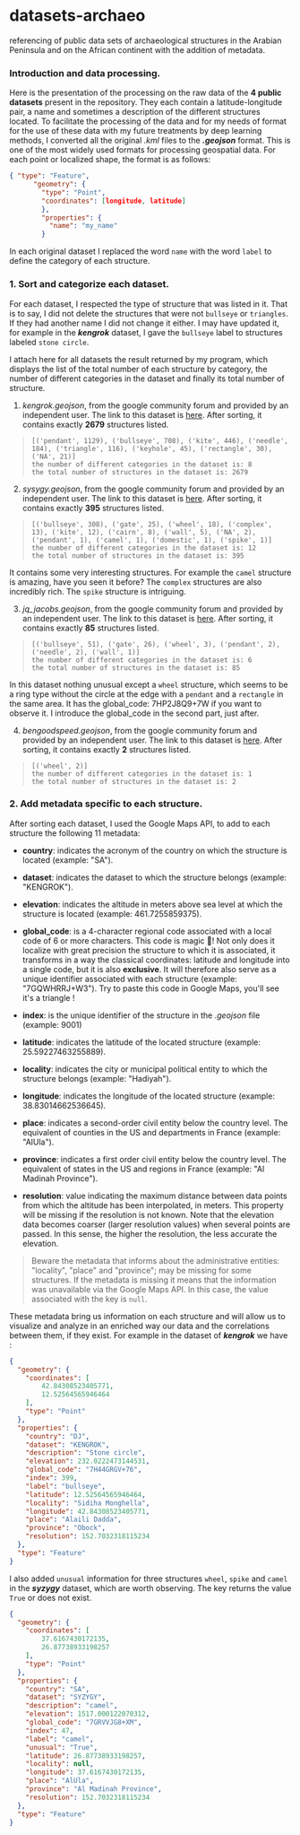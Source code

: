 # datasets-archaeo
referencing of public data sets of archaeological structures in the Arabian Peninsula and on the African continent with the addition of metadata.

### Introduction and data processing.

Here is the presentation of the processing on the raw data of the **4 public datasets** present in the repository. They each contain a latitude-longitude pair, a name and sometimes a description of the different structures located. To facilitate the processing of the data and for my needs of format for the use of these data with my future treatments by deep learning methods, I converted all the original _.kml_ files to the _**.geojson**_ format. This is one of the most widely used formats for processing geospatial data. For each point or localized shape, the format is as follows:

```json
{ "type": "Feature",
      "geometry": {
        "type": "Point",
        "coordinates": [longitude, latitude]
        },
        "properties": {
          "name": "my_name"
        }
```
        
In each original dataset I replaced the word `name` with the word `label` to define the category of each structure.

### 1.  Sort and categorize each dataset.

For each dataset, I respected the type of structure that was listed in it. That is to say, I did not delete the structures that were not `bullseye` or `triangles`. If they had another name I did not change it either. I may have updated it, for example in the ***kengrok*** dataset, I gave the `bullseye` label to structures labeled `stone circle`. 


I attach here for all datasets the result returned by my program, which displays the list of the total number of each structure by category, the number of different categories in the dataset and finally its total number of structure.

1. *kengrok.geojson*, from the google community forum and provided by an independent user. The link to this dataset is [here](https://googleearthcommunity.proboards.com/thread/883/neolithic-sites-arabia-africa-kengrok). After sorting, it contains exactly **2679** structures listed.
> 
> ```
> [('pendant', 1129), ('bullseye', 708), ('kite', 446), ('needle', 184), ('triangle', 116), ('keyhole', 45), ('rectangle', 30), ('NA', 21)]
> the number of different categories in the dataset is: 8
> the total number of structures in the dataset is: 2679
> ```

2. *sysygy.geojson*, from the google community forum and provided by an independent user. The link to this dataset is [here](https://googleearthcommunity.proboards.com/thread/2690/ancient-saudi-stone-structures). After sorting, it contains exactly **395** structures listed.
> 
> ```
> [('bullseye', 308), ('gate', 25), ('wheel', 18), ('complex', 13), ('kite', 12), ('cairn', 8), ('wall', 5), ('NA', 2), ('pendant', 1), ('camel', 1), ('domestic', 1), ('spike', 1)]
> the number of different categories in the dataset is: 12
> the total number of structures in the dataset is: 395
> ```

It contains some very interesting structures. For example the `camel` structure is amazing, have you seen it before? The `complex` structures are also incredibly rich. The `spike` structure is intriguing. 

3. *jq_jacobs.geojson*, from the google community forum and provided by an independent user. The link to this dataset is [here](https://googleearthcommunity.proboards.com/thread/2691/saudi-stone-wheel-geoglyphs). After sorting, it contains exactly **85** structures listed.
> 
> ```
> [('bullseye', 51), ('gate', 26), ('wheel', 3), ('pendant', 2), ('needle', 2), ('wall', 1)]
> the number of different categories in the dataset is: 6
> the total number of structures in the dataset is: 85
> ```

In this dataset nothing unusual except a `wheel` structure, which seems to be a ring type without the circle at the edge with a `pendant` and a `rectangle` in the same area. It has the global_code: 7HP2J8Q9+7W if you want to observe it. I introduce the global_code in the second part, just after.

4. *bengoodspeed.geojson*, from the google community forum and provided by an independent user. The link to this dataset is [here](https://googleearthcommunity.proboards.com/thread/2691/saudi-stone-wheel-geoglyphs). After sorting, it contains exactly **2** structures listed.
> ```
> [('wheel', 2)]
> the number of different categories in the dataset is: 1
> the total number of structures in the dataset is: 2
>```


### 2.  Add metadata specific to each structure.

After sorting each dataset, I used the Google Maps API, to add to each structure the following 11 metadata:

- **country**: indicates the acronym of the country on which the structure is located (example: "SA").

- **dataset**: indicates the dataset to which the structure belongs (example: "KENGROK").

- **elevation**: indicates the altitude in meters above sea level at which the structure is located (example: 461.7255859375).

- **global_code**: is a 4-character regional code associated with a local code of 6 or more characters. This code is magic 🧙! Not only does it localize with great precision the structure to which it is associated, it transforms in a way the classical coordinates: latitude and longitude into a single code, but it is also **exclusive**. It will therefore also serve as a unique identifier associated with each structure (example: "7GQWHRRJ+W3"). Try to paste this code in Google Maps, you'll see it's a triangle !

- **index**: is the unique identifier of the structure in the _.geojson_ file (example: 9001)

- **latitude**: indicates the latitude of the located structure (example: 25.59227463255889).

- **locality**: indicates the city or municipal political entity to which the structure belongs (example: "Hadiyah").

- **longitude**: indicates the longitude of the located structure (example: 38.83014662536645).

- **place**: indicates a second-order civil entity below the country level. The equivalent of counties in the US and departments in France (example: "AlUla").

- **province**: indicates a first order civil entity below the country level. The equivalent of states in the US and regions in France (example: "Al Madinah Province").

- **resolution**: value indicating the maximum distance between data points from which the altitude has been interpolated, in meters. This property will be missing if the resolution is not known. Note that the elevation data becomes coarser (larger resolution values) when several points are passed. In this sense, the higher the resolution, the less accurate the elevation.

> Beware the metadata that informs about the administrative entities: "locality", "place" and "province"; may be missing for some structures. If the metadata is missing it means that the information was unavailable via the Google Maps API. In this case, the value associated with the key is `null`.

These metadata bring us information on each structure and will allow us to visualize and analyze in an enriched way our data and the correlations between them, if they exist. For example in the dataset of ***kengrok*** we have :

```json
{
  "geometry": {
  	"coordinates": [
  		42.84308523405771,
  		12.52564565946464
  	],
  	"type": "Point"
  },
  "properties": {
  	"country": "DJ",
  	"dataset": "KENGROK",
  	"description": "Stone circle",
  	"elevation": 232.0222473144531,
  	"global_code": "7H44GRGV+76",
  	"index": 399,
  	"label": "bullseye",
  	"latitude": 12.52564565946464,
  	"locality": "Sidiha Monghella",
  	"longitude": 42.84308523405771,
  	"place": "Alaili Dadda",
  	"province": "Obock",
  	"resolution": 152.7032318115234
  },
  "type": "Feature"
}
```

I also added `unusual` information for three structures `wheel`, `spike` and `camel` in the ***syzygy*** dataset, which are worth observing. The key returns the value `True` or does not exist.

```json
{
  "geometry": {
  	"coordinates": [
  		37.6167430172135,
  		26.87738933198257
  	],
  	"type": "Point"
  },
  "properties": {
  	"country": "SA",
  	"dataset": "SYZYGY",
  	"description": "camel",
  	"elevation": 1517.000122070312,
  	"global_code": "7GRVVJG8+XM",
  	"index": 47,
  	"label": "camel",
  	"unusual": "True",
  	"latitude": 26.87738933198257,
  	"locality": null,
  	"longitude": 37.6167430172135,
  	"place": "AlUla",
  	"province": "Al Madinah Province",
  	"resolution": 152.7032318115234
  },
  "type": "Feature"
}
```

